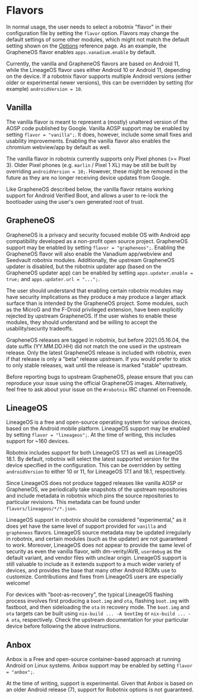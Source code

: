# Flavors

In normal usage, the user needs to select a robotnix "flavor" in their configuration file by setting the `flavor` option.
Flavors may change the default settings of some other modules, which might not match the default setting shown on the [Options](options.md) reference page.
As an example, the GrapheneOS flavor enables `apps.vanadium.enable` by default.

Currently, the vanilla and GrapheneOS flavors are based on Android 11, while the LineageOS flavor uses either Android 10 or Android 11, depending on the device.
If a robotnix flavor supports multiple Android versions (either older or experimental newer versions),
this can be overridden by setting (for example) `androidVersion = 10`.

## Vanilla
The vanilla flavor is meant to represent a (mostly) unaltered version of the AOSP code published by Google.
Vanilla AOSP support may be enabled by setting `flavor = "vanilla";`.
It does, however, include some small fixes and usability improvements.
Enabling the vanilla flavor also enables the chromium webview/app by default as well.

The vanilla flavor in robotnix currently supports only Pixel phones (>= Pixel 3).
Older Pixel phones (e.g. `marlin` / Pixel 1 XL) may be still be built by overriding `androidVersion = 10;`.
However, these might be removed in the future as they are no longer receiving device updates from Google.

Like GrapheneOS described below, the vanilla flavor retains working support for Android Verified Boot,
and allows a user to re-lock the bootloader using the user's own generated root of trust.

## GrapheneOS
GrapheneOS is a privacy and security focused mobile OS with Android app compatibility developed as a non-profit open source project.
GrapheneOS support may be enabled by setting `flavor = "grapheneos";`.
Enabling the GrapheneOS flavor will also enable the Vanadium app/webview and Seedvault robotnix modules.
Additionally, the upstream GrapheneOS updater is disabled,
but the robotnix updater app (based on the GrapheneOS updater app) can be enabled by setting `apps.updater.enable = true;` and `apps.updater.url = "...";`.

The user should understand that enabling certain robotnix modules may have security implications as they produce a may produce a larger attack surface than is intended by the GrapheneOS project.
Some modules, such as the MicroG and the F-Droid privileged extension, have been explicitly rejected by upstream GrapheneOS.
If the user wishes to enable these modules, they should understand and be willing to accept the usability/security tradeoffs.

GrapheneOS releases are tagged in robotnix, but before 2021.05.16.04, the date suffix (YY.MM.DD.HH) did not match the one used in the upstream release.
Only the latest GrapheneOS release is included with robotnix, even if that release is only a "beta" release upstream.
If you would prefer to stick to only stable releases, wait until the release is marked "stable" upstream.

Before reporting bugs to upstream GrapheneOS, please ensure that you can reproduce your issue using the official GrapheneOS images.
Alternatively, feel free to ask about your issue on the `#robotnix` IRC channel on Freenode.

## LineageOS
LineageOS is a free and open-source operating system for various devices, based on the Android mobile platform.
LineageOS support may be enabled by setting `flavor = "lineageos";`.
At the time of writing, this includes support for ~160 devices.

Robotnix includes support for both LineageOS 17.1 as well as LineageOS 18.1.
By default, robotnix will select the latest supported version for the device specified in the configuration.
This can be overridden by setting `androidVersion` to either 10 or 11, for LineageOS 17.1 and 18.1, respectively.

Since LineageOS does not produce tagged releases like vanilla AOSP or GrapheneOS,
we periodically take snapshots of the upstream repositories and include metadata in robotnix which pins the source repositories to particular revisions.
This metadata can be found under `flavors/lineageos/*/*.json`.

LineageOS support in robotnix should be considered "experimental," as it does yet have the same level of support provided for `vanilla` and `grapheneos` flavors.
LineageOS source metadata may be updated irregularly in robotnix, and certain modules (such as the updater) are not guaranteed to work.
Moreover, LineageOS does not appear to provide the same level of security as even the vanilla flavor, with dm-verity/AVB, `userdebug` as the default variant, and vendor files with unclear origin.
LineageOS support is still valuable to include as it extends support to a much wider variety of devices, and provides the base that many other Android ROMs use to customize.
Contributions and fixes from LineageOS users are especially welcome!

For devices with "boot-as-recovery", the typical LineageOS flashing process involves first producing a `boot.img` and `ota`, flashing `boot.img` with fastboot, and then sideloading the `ota` in recovery mode.
The `boot.img` and `ota` targets can be built using `nix-build ... -A bootImg` or `nix-build ... -A ota`, respectively.
Check the upstream documentation for your particular device before following the above instructions.

## Anbox
Anbox is a Free and open-source container-based approach at running Android on Linux systems.
Anbox support may be enabled by setting `flavor = "anbox";`.

At the time of writing, support is experimental.
Given that Anbox is based on an older Android release (7), support for Robotnix options is not guaranteed.
